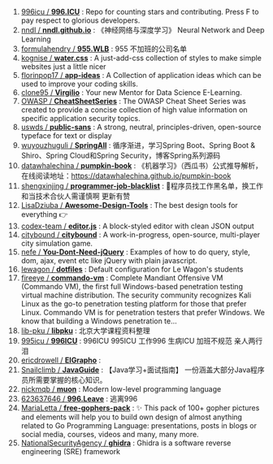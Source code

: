 1. [996icu / **996.ICU**](https://github.com/996icu/996.ICU) : Repo for counting stars and contributing. Press F to pay respect to glorious developers.
1. [nndl / **nndl.github.io**](https://github.com/nndl/nndl.github.io) : 《神经网络与深度学习》 Neural Network and Deep Learning
1. [formulahendry / **955.WLB**](https://github.com/formulahendry/955.WLB) : 955 不加班的公司名单
1. [kognise / **water.css**](https://github.com/kognise/water.css) : A just-add-css collection of styles to make simple websites just a little nicer
1. [florinpop17 / **app-ideas**](https://github.com/florinpop17/app-ideas) : A Collection of application ideas which can be used to improve your coding skills.
1. [clone95 / **Virgilio**](https://github.com/clone95/Virgilio) : Your new Mentor for Data Science E-Learning.
1. [OWASP / **CheatSheetSeries**](https://github.com/OWASP/CheatSheetSeries) : The OWASP Cheat Sheet Series was created to provide a concise collection of high value information on specific application security topics.
1. [uswds / **public-sans**](https://github.com/uswds/public-sans) : A strong, neutral, principles-driven, open-source typeface for text or display
1. [wuyouzhuguli / **SpringAll**](https://github.com/wuyouzhuguli/SpringAll) : 循序渐进，学习Spring Boot、Spring Boot & Shiro、Spring Cloud和Spring Security，博客Spring系列源码
1. [datawhalechina / **pumpkin-book**](https://github.com/datawhalechina/pumpkin-book) : 《机器学习》（西瓜书）公式推导解析，在线阅读地址：https://datawhalechina.github.io/pumpkin-book
1. [shengxinjing / **programmer-job-blacklist**](https://github.com/shengxinjing/programmer-job-blacklist) : 🙈程序员找工作黑名单，换工作和当技术合伙人需谨慎啊 更新有赞
1. [LisaDziuba / **Awesome-Design-Tools**](https://github.com/LisaDziuba/Awesome-Design-Tools) : The best design tools for everything 👉
1. [codex-team / **editor.js**](https://github.com/codex-team/editor.js) : A block-styled editor with clean JSON output
1. [citybound / **citybound**](https://github.com/citybound/citybound) : A work-in-progress, open-source, multi-player city simulation game.
1. [nefe / **You-Dont-Need-jQuery**](https://github.com/nefe/You-Dont-Need-jQuery) : Examples of how to do query, style, dom, ajax, event etc like jQuery with plain javascript.
1. [lewagon / **dotfiles**](https://github.com/lewagon/dotfiles) : Default configuration for Le Wagon's students
1. [fireeye / **commando-vm**](https://github.com/fireeye/commando-vm) : Complete Mandiant Offensive VM (Commando VM), the first full Windows-based penetration testing virtual machine distribution. The security community recognizes Kali Linux as the go-to penetration testing platform for those that prefer Linux. Commando VM is for penetration testers that prefer Windows. We know that building a Windows penetration te…
1. [lib-pku / **libpku**](https://github.com/lib-pku/libpku) : 北京大学课程资料整理
1. [995icu / **996ICU**](https://github.com/995icu/996ICU) : 996ICU 995ICU 工作996 生病ICU 加班不规范 亲人两行泪
1. [ericdrowell / **ElGrapho**](https://github.com/ericdrowell/ElGrapho) : 
1. [Snailclimb / **JavaGuide**](https://github.com/Snailclimb/JavaGuide) : 【Java学习+面试指南】 一份涵盖大部分Java程序员所需要掌握的核心知识。
1. [nickmqb / **muon**](https://github.com/nickmqb/muon) : Modern low-level programming language
1. [623637646 / **996.Leave**](https://github.com/623637646/996.Leave) : 逃离996
1. [MariaLetta / **free-gophers-pack**](https://github.com/MariaLetta/free-gophers-pack) : ✨ This pack of 100+ gopher pictures and elements will help you to build own design of almost anything related to Go Programming Language: presentations, posts in blogs or social media, courses, videos and many, many more.
1. [NationalSecurityAgency / **ghidra**](https://github.com/NationalSecurityAgency/ghidra) : Ghidra is a software reverse engineering (SRE) framework